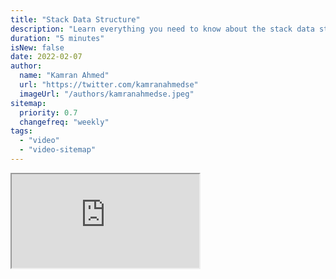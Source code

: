 ```yaml
---
title: "Stack Data Structure"
description: "Learn everything you need to know about the stack data structure"
duration: "5 minutes"
isNew: false
date: 2022-02-07
author:
  name: "Kamran Ahmed"
  url: "https://twitter.com/kamranahmedse"
  imageUrl: "/authors/kamranahmedse.jpeg"
sitemap:
  priority: 0.7
  changefreq: "weekly"
tags:
  - "video"
  - "video-sitemap"
---
```


<iframe class="w-full aspect-video mb-5" src="https://www.youtube.com/embed/I5lq6sCuABE" title="Stack Data Structure"></iframe>
